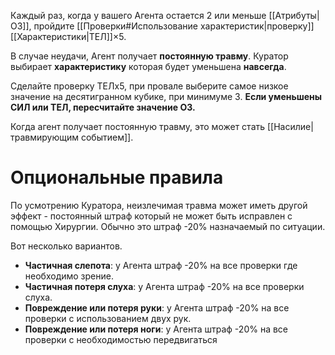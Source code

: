 Каждый раз, когда у вашего Агента остается 2 или меньше [[Атрибуты|ОЗ]], пройдите [[Проверки#Использование характеристик|проверку]] [[Характеристики|ТЕЛ]]×5. 

В случае неудачи, Агент получает **постоянную травму**. Куратор выбирает **характеристику** которая будет уменьшена **навсегда**.

Сделайте проверку ТЕЛх5, при провале выберите самое низкое значение на десятигранном кубике, при минимуме 3. **Если уменьшены СИЛ или ТЕЛ, пересчитайте значение ОЗ.**

Когда агент получает постоянную травму, это может стать [[Насилие|травмирующим событием]].
# Опциональные правила

По усмотрению Куратора, неизлечимая травма может иметь другой эффект - постоянный штраф который не может быть исправлен с помощью Хирургии. Обычно это штраф -20% назначаемый по ситуации.

Вот несколько вариантов.
- **Частичная слепота**: у Агента штраф -20% на все проверки где необходимо зрение.
- **Частичная потеря слуха**: у Агента штраф -20% на все проверки слуха.
- **Повреждение или потеря руки**: у Агента штраф -20% на все проверки с использованием двух рук. 
- **Повреждение или потеря ноги**: у Агента штраф -20% на все проверки с необходимостью передвигаться